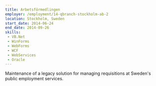 ```yaml
---
title: Arbetsförmedlingen
employer: /employment/14-qbranch-stockholm-ab-2
location: Stockholm, Sweden
start_date: 2014-06-24
end_date: 2014-09-26
skills:
 - VB.Net
 - WinForms
 - WebForms
 - WCF
 - WebServices
 - Oracle
--- 
```

Maintenance of a legacy solution for managing requisitions at Sweden's public employment services.